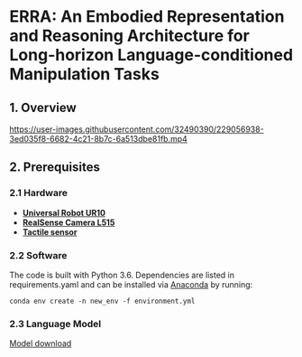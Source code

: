 # ERRA: An Embodied Representation and Reasoning Architecture for Long-horizon Language-conditioned Manipulation Tasks

## 1. Overview



https://user-images.githubusercontent.com/32490390/229056938-3ed035f8-6682-4c21-8b7c-6a513dbe81fb.mp4



## 2. Prerequisites
### 2.1 Hardware
- [**Universal Robot UR10**](https://www.universal-robots.com/products/ur10-robot/)
- [**RealSense Camera L515**](https://www.intelrealsense.com/lidar-camera-l515/)
- [**Tactile sensor**](https://item.taobao.com/item.htm?spm=a230r.1.14.34.4eec36a9Odc33z&id=621053142375&ns=1&abbucket=3#detail)
### 2.2 Software
The code is built with Python 3.6. Dependencies are listed in requirements.yaml and can be installed via [Anaconda](https://www.anaconda.com/) by running:

    conda env create -n new_env -f environment.yml
    
### 2.3 Language Model 
[Model download](https://drive.google.com/drive/folders/1rpjwhV7bY5b26ZMyW8jvDhZP_gIh2dr_?usp=share_link)

